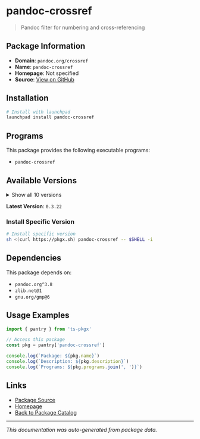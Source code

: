 # pandoc-crossref

> Pandoc filter for numbering and cross-referencing

## Package Information

- **Domain**: `pandoc.org/crossref`
- **Name**: `pandoc-crossref`
- **Homepage**: Not specified
- **Source**: [View on GitHub](https://github.com/pkgxdev/pantry/tree/main/projects/pandoc.org/crossref/package.yml)

## Installation

```bash
# Install with launchpad
launchpad install pandoc-crossref
```

## Programs

This package provides the following executable programs:

- `pandoc-crossref`

## Available Versions

<details>
<summary>Show all 10 versions</summary>

- `0.3.22`, `0.3.21`, `0.3.20`, `0.3.19`, `0.3.18.2`
- `0.3.18.1`, `0.3.17.1`, `0.3.17.0`, `0.3.16.0`, `0.3.15.2`

</details>

**Latest Version**: `0.3.22`

### Install Specific Version

```bash
# Install specific version
sh <(curl https://pkgx.sh) pandoc-crossref -- $SHELL -i
```

## Dependencies

This package depends on:

- `pandoc.org^3.8`
- `zlib.net@1`
- `gnu.org/gmp@6`

## Usage Examples

```typescript
import { pantry } from 'ts-pkgx'

// Access this package
const pkg = pantry['pandoc-crossref']

console.log(`Package: ${pkg.name}`)
console.log(`Description: ${pkg.description}`)
console.log(`Programs: ${pkg.programs.join(', ')}`)
```

## Links

- [Package Source](https://github.com/pkgxdev/pantry/tree/main/projects/pandoc.org/crossref/package.yml)
- [Homepage](#)
- [Back to Package Catalog](../../../package-catalog.md)

---

*This documentation was auto-generated from package data.*
